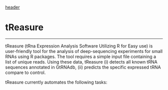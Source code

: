 [header](https://github.com/jinoklee/tReasure/blob/master/docs/header.png?raw=true)

# tReasure
___________________________________
tReasure (tRna Expression Analysis Software Utilizing R for Easy use) is user-friendly tool for the analysis of deep-sequencing experiments for small RNAs using R packages. The tool requires a simple input file containing a list of unique reads. Using these data, tReasure (i) detects all known tRNA sequences annotated in GtRNAdb, (ii) predicts the specific expressed tRNA compare to control.

tReasure currently automates the following tasks:

